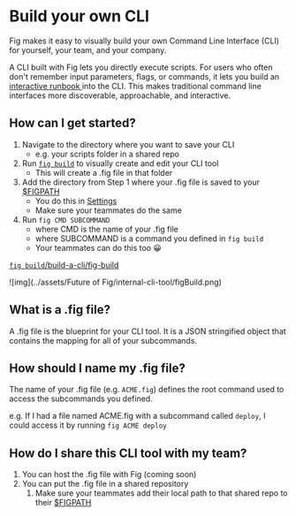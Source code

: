 # Build your own CLI

Fig makes it easy to visually build your own Command Line Interface (CLI) for yourself, your team, and your company. 

A CLI built with Fig lets you directly execute scripts. For users who often don't remember input parameters, flags, or commands, it lets you build an [interactive runbook ]()into the CLI. This makes traditional command line interfaces more discoverable, approachable, and interactive. 

## **How can I get started?**

1. Navigate to the directory where you want to save your CLI
   - e.g. your scripts folder in a shared repo
2. Run [`fig build`]() to visually create and edit your CLI tool
   - This will create a .fig file in that folder
3. Add the directory from Step 1 where your .fig file is saved to your [$FIGPATH]() 
   - You do this in [Settings]()
   - Make sure your teammates do the same
4. Run `fig CMD SUBCOMMAND`
   - where CMD is the name of your .fig file 
   - where SUBCOMMAND is a command you defined in `fig build`
   - Your teammates can do this too 😀

[`fig build`/build-a-cli/fig-build]()

![img](../assets/Future of Fig/internal-cli-tool/figBuild.png)

## What is a .fig file?

A .fig file is the blueprint for your CLI tool. It is a JSON stringified object that contains the mapping for all of your subcommands. 

## How should I name my .fig file?

The name of your .fig file (e.g. `ACME.fig`) defines the root command used to access the subcommands you defined.

e.g. If I had a file named ACME.fig with a subcommand called `deploy`, I could access it by running `fig ACME deploy`

## How do I share this CLI tool with my team?

1. You can host the .fig file with Fig (coming soon)
2. You can put the .fig file in a shared repository
   1. Make sure your teammates add their local path to that shared repo to their [$FIGPATH]()